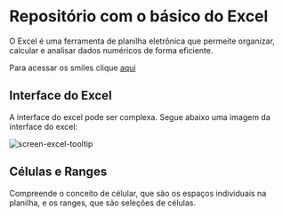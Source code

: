 
# Repositório com o básico do Excel

O Excel é uma ferramenta de planilha eletrônica que permeite organizar, calcular e analisar dados numéricos de forma eficiente.

Para acessar os smiles clique [aqui](https://github.com/ikatyang/emoji-cheat-sheet)

## Interface do Excel

A interface do excel pode ser complexa.
Segue abaixo uma imagem da interface do excel:

![screen-excel-tooltip](https://github.com/CarlosHGAlessio/prat_eng/assets/107128377/589dae15-9fd5-4889-8b9b-10c105247218)


## Células e Ranges

Compreende o conceito de célular, que são os espaços individuais na planilha, e os ranges, que são seleções de células.